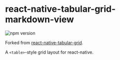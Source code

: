 # react-native-tabular-grid-markdown-view

![npm version](https://img.shields.io/npm/v/react-native-tabular-grid-markdown-view.svg)

Forked from [react-native-tabular-grid](https://github.com/agilityworks-uk/react-native-tabular-grid).

A `<table>`-style grid layout for react-native.

